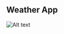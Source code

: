 ## Weather App

![Alt text](https://raw.githubusercontent.com/yezyilomo/weatherapp/master/public/demo.gif "Optional Title")
